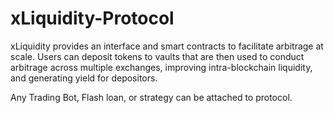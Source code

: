 # xLiquidity-Protocol

xLiquidity provides an interface and smart contracts to facilitate arbitrage at scale. Users can deposit tokens to vaults that are then used to conduct arbitrage across multiple exchanges, improving intra-blockchain liquidity, and generating yield for depositors.

Any Trading Bot, Flash loan, or strategy can be attached to protocol.
